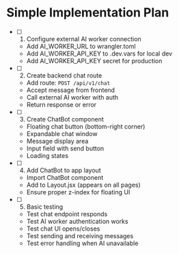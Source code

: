 # Simple Implementation Plan

- [ ] 1. Configure external AI worker connection
  - Add AI_WORKER_URL to wrangler.toml
  - Add AI_WORKER_API_KEY to .dev.vars for local dev
  - Add AI_WORKER_API_KEY secret for production

- [ ] 2. Create backend chat route
  - Add route: `POST /api/v1/chat`
  - Accept message from frontend
  - Call external AI worker with auth
  - Return response or error

- [ ] 3. Create ChatBot component
  - Floating chat button (bottom-right corner)
  - Expandable chat window
  - Message display area
  - Input field with send button
  - Loading states

- [ ] 4. Add ChatBot to app layout
  - Import ChatBot component
  - Add to Layout.jsx (appears on all pages)
  - Ensure proper z-index for floating UI

- [ ] 5. Basic testing
  - Test chat endpoint responds
  - Test AI worker authentication works
  - Test chat UI opens/closes
  - Test sending and receiving messages
  - Test error handling when AI unavailable